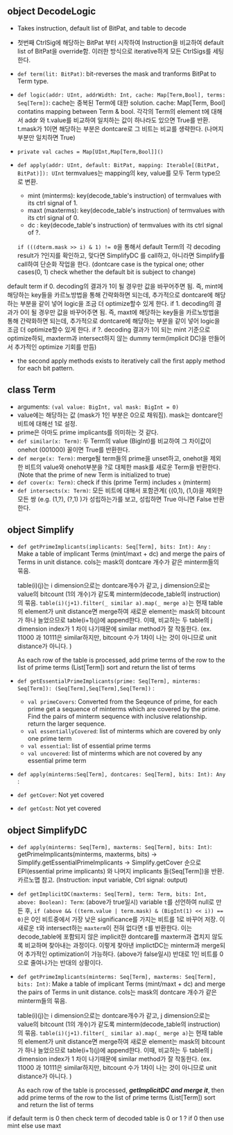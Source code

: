 ## object DecodeLogic
- Takes instruction, default list of BitPat, and table to decode 
- 첫번째 CtrlSig에 해당하는 BitPat 부터 시작하여 Instruction을 비교하여 default list of BitPat을 override함. 이러한 방식으로 iterative하게 모든 CtrlSigs를 세팅한다. 

- `def term(lit: BitPat)`: bit-reverses the mask and tranforms BitPat to Term type.

- `def logic(addr: UInt, addrWidth: Int, cache: Map[Term,Bool], terms: Seq[Term])`: 
  cache는 중복된 Term에 대한 solution. cache: Map[Term, Bool] contatins mapping between Term & bool. 
  각각의 Term의 element t에 대해서 addr 와 t.value를 비교하여 일치하는 값이 하나라도 있으면 True를 반환.
  t.mask가 1이면 해당하는 부분은 dontcare로 그 비트는 비교를 생략한다. (나머지 부분만 일치하면 True)

- `private val caches = Map[UInt,Map[Term,Bool]]()` 
  

- `def apply(addr: UInt, default: BitPat, mapping: Iterable[(BitPat, BitPat)]): UInt`
  termvalues는 mapping의 key, value를 모두 Term type으로 변환.
  - mint (minterms): key(decode_table's instruction) of termvalues with its ctrl signal of 1.
  - maxt (maxterms): key(decode_table's instruction) of termvalues with its ctrl signal of 0.
  - dc : key(decode_table's instruction) of termvalues with its ctrl signal of ?.

  `if (((dterm.mask >> i) & 1) != 0`을 통해서 default Term의 각 decoding result가 ?인지를 확인하고, 맞다면 SimplifyDC 를 call하고, 아니라면 Simplify를 call하여 단순화 작업을 한다. (dontcare case is the typical one; other cases(0, 1) check whether the default bit is subject to change)
   
default term
if 0. decoding의 결과가 1이 될 경우만 값을 바꾸어주면 됨. 즉, mint에 해당하는 key들을 카르노방법을 통해 간략화하면 되는데, 추가적으로 dontcare에 해당하는 부분을 같이 넣어 logic을 조금 더 optimize할수 있게 한다.
if 1. decoding의 결과가 0이 될 경우만 값을 바꾸어주면 됨. 즉, maxt에 해당하는 key들을 카르노방법을 통해 간략화하면 되는데, 추가적으로 dontcare에 해당하는 부분을 같이 넣어 logic을 조금 더 optimize할수 있게 한다.
if ?. decoding 결과가 1이 되는 mint 기준으로 optimize하되, maxterm과 intersect하지 않는 dummy term(implicit DC)을 만들어서 추가적인 optimize 기회를 만듬)


- the second apply methods exists to iteratively call the first apply method for each bit pattern. 

## class Term
- arguments: `(val value: BigInt, val mask: BigInt = 0)`
- value에는 해당하는 값 (mask가 1인 부분은 0으로 채워짐). mask는 dontcare인 비트에 대해선 1로 설정.
- prime은 아마도 prime implicants를 의미하는 것 같다.
- `def similar(x: Term)`: 두 Term의 value (BigInt)를 비교하여 그 차이값이 onehot (001000) 꼴이면 True를 반환한다. 
- `def merge(x: Term)`: merge될 term들의 prime을 unset하고, onehot을 제외한 비트의 value와 onehot부분을 ?로 대체한 mask를 새로운 Term을 반환한다. (Note that the prime of new Term is initialized to true)
- `def cover(x: Term)`: check if this (prime Term) includes `x` (minterm)
- `def intersects(x: Term)`: 모든 비트에 대해서 포함관계( {(0,1), (1,0)을 제외한 모든 쌍 (e.g. (1,?), (?,1) )가 성립하는가를 보고, 성립하면 True 아니면 False 반환한다.

## object Simplify
- `def getPrimeImplicants(implicants: Seq[Term], bits: Int): Any` : 
  Make a table of implicant Terms (mint/maxt + dc) and merge the pairs of Terms in unit distance.
  cols는 mask의 dontcare 개수가 같은 minterm들의 묶음.

  table(i)(j)는 i dimension으로는 dontcare개수가 같고, j dimension으로는 value의 bitcount (1의 개수)가 같도록 minterm(decode_table의 instruction)의 묶음.
  `table(i)(j+1).filter(_ similar a).map(_ merge a)`는 현재 table의 element가 unit distance면 merge하여 새로운 element는 mask의 bitcount가 하나 늘었으므로 table(i+1)(j)에 append한다. 이때, 비교하는 두 table의 j dimension index가 1 차이 나기때문에 similar method가 잘 작동한다. (ex. 11000 과 10111은 similar하지만, bitcount 수가 1차이 나는 것이 아니므로 unit distance가 아니다. )

  As each row of the table is processed, add prime terms of the row to the list of prime terms (List[Term])
  sort and return the list of terms

- `def getEssentialPrimeImplicants(prime: Seq[Term], minterms: Seq[Term]): (Seq[Term],Seq[Term],Seq[Term])` : 
   - `val primeCovers`: Converted from the Seqeunce of prime, for each prime get a sequence of minterms which are covered by the prime.
Find the pairs of minterm sequence with inclusive relationship. return the larger sequence.
   - `val essentiallyCovered`: list of minterms which are covered by only one prime term
   - `val essential`: list of essential prime terms
   - `val uncovered`: list of minterms which are not covered by any essential prime term

- `def apply(minterms:Seq[Term], dontcares: Seq[Term], bits: Int): Any` :

- `def getCover`: Not yet covered
- `def getCost`: Not yet covered
    

## object SimplifyDC
- `def apply(minterms: Seq[Term], maxterms: Seq[Term], bits: Int)`:
  getPrimeImplicants(minterms, maxterms, bits) -> Simplify.getEssentialPrimeImplicants -> Simplify.getCover 순으로 EPI(essential prime implicants) 와 나머지 implicants 들(Seq[Term])을 반환. 카르노맵 참고. (Instruction: input variable, Ctrl signal: output)

- `def getImplicitDC(maxterms: Seq[Term], term: Term, bits: Int, above: Boolean): Term`:
  (above가 true일시) variable `t`를 선언하여 null로 만든 후, `if (above && ((term.value | term.mask) & (BigInt(1) << i)) == 0)`은 0인 비트중에서 가장 낮은 significance를 가지는 비트를 1로 바꾸어 저장.
  이 새로운 `t`와 intersect하는 `maxterm`이 전혀 없다면 `t`를 반환한다. 
  이는 decode_table에 포함되지 않은 implicit한 dontcare를 maxterm과 겹치지 않도록 비교하며 찾아내는 과정이다. 이렇게 찾아낸 implictDC는 minterm과 merge되어 추가적인 optimization이 가능하다.
  (above가 false일시) 반대로 1인 비트를 0으로 줄여나가는 반대의 상황이다.


- `def getPrimeImplicants(minterms: Seq[Term], maxterms: Seq[Term], bits: Int)`:
  Make a table of implicant Terms (mint/maxt + dc) and merge the pairs of Terms in unit distance.
  cols는 mask의 dontcare 개수가 같은 minterm들의 묶음.

  table(i)(j)는 i dimension으로는 dontcare개수가 같고, j dimension으로는 value의 bitcount (1의 개수)가 같도록 minterm(decode_table의 instruction)의 묶음.
  `table(i)(j+1).filter(_ similar a).map(_ merge a)`는 현재 table의 element가 unit distance면 merge하여 새로운 element는 mask의 bitcount가 하나 늘었으므로 table(i+1)(j)에 append한다. 이때, 비교하는 두 table의 j dimension index가 1 차이 나기때문에 similar method가 잘 작동한다. (ex. 11000 과 10111은 similar하지만, bitcount 수가 1차이 나는 것이 아니므로 unit distance가 아니다. )

  As each row of the table is processed, ***getImplicitDC and merge it***, then add prime terms of the row to the list of prime terms (List[Term])
  sort and return the list of terms


if default term is 0 then check term of decoded table is 0 or 1 ? if 0 then use mint else use maxt
